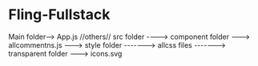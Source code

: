 # Fling-Fullstack

Main folder--> App.js
              //others//
              src folder ----> component folder ---> allcommentns.js
                                             ---> style folder -------> allcss files
                                                              -------> transparent folder ---> icons.svg 
                                 
